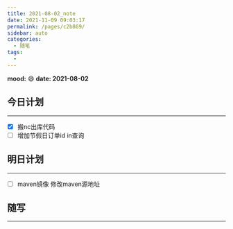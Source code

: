```yaml
---
title: 2021-08-02_note
date: 2021-11-09 09:03:17
permalink: /pages/c2b869/
sidebar: auto
categories:
  - 随笔
tags:
  - 
---
```

**mood:** :smile:  																		**date: 2021-08-02**  

## 今日计划  
------
- [x]  搬nc出库代码
- [ ]  增加节假日订单id in查询
## 明日计划  
------
- [ ]  maven镜像 修改maven源地址
## 随写 
------
